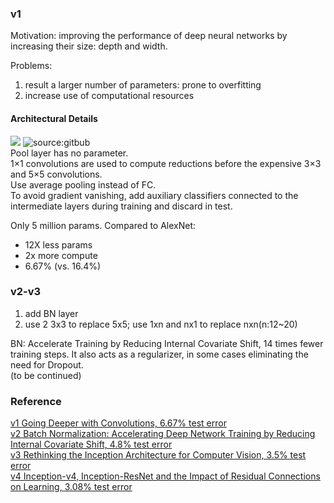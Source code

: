 ### v1
Motivation: improving the performance of deep neural networks by increasing their size: depth and width.

Problems:     
1. result a larger number of parameters: prone to overfitting     
2. increase use of computational resources
#### Architectural Details
![](https://hackathonprojects.files.wordpress.com/2016/09/naive.png?w=651&h=319)
![source:gitbub](https://user-images.githubusercontent.com/1249087/31683804-ea24827c-b34b-11e7-9934-eaf4fc80234a.png)  
Pool layer has no parameter.   
1×1 convolutions are used to compute reductions before the expensive 3×3 and 5×5 convolutions.    
Use average pooling instead of FC.   
To avoid gradient vanishing, add auxiliary classifiers connected to the intermediate layers during training and discard in test.   

Only 5 million params. Compared to AlexNet:   
- 12X less params   
- 2x more compute   
- 6.67% (vs. 16.4%)   

### v2-v3
1. add BN layer
2. use 2 3x3 to replace 5x5; use 1xn and nx1 to replace nxn(n:12~20)  

BN: Accelerate Training by Reducing Internal Covariate Shift, 14 times fewer training steps. It also acts as a regularizer, in some cases eliminating the need for Dropout.     
(to be continued)
### Reference
[v1 Going Deeper with Convolutions, 6.67% test error](http://arxiv.org/abs/1409.4842)   
[v2 Batch Normalization: Accelerating Deep Network Training by Reducing Internal Covariate Shift, 4.8% test error](http://arxiv.org/abs/1502.03167)    
[v3 Rethinking the Inception Architecture for Computer Vision, 3.5% test error](http://arxiv.org/abs/1512.00567)   
[v4 Inception-v4, Inception-ResNet and the Impact of Residual Connections on Learning, 3.08% test error](http://arxiv.org/abs/1602.07261)
